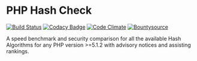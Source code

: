 # PHP Hash Check

[![Build Status](https://travis-ci.org/eustasy/hash-check.svg?branch=master)](https://travis-ci.org/eustasy/hash-check)
[![Codacy Badge](https://api.codacy.com/project/badge/Grade/7bc3f62166cb4e2693c8fcef12f15964)](https://www.codacy.com/app/lewisgoddard/hash-check?utm_source=github.com&amp;utm_medium=referral&amp;utm_content=eustasy/hash-check&amp;utm_campaign=Badge_Grade)
[![Code Climate](https://codeclimate.com/github/eustasy/hash-check/badges/gpa.svg)](https://codeclimate.com/github/eustasy/hash-check)
[![Bountysource](https://www.bountysource.com/badge/tracker?tracker_id=387249)](https://www.bountysource.com/teams/eustasy/issues?tracker_ids=387249)

A speed benchmark and security comparison for all the available Hash Algorithms for any PHP version >=5.1.2 with advisory notices and assisting rankings.
